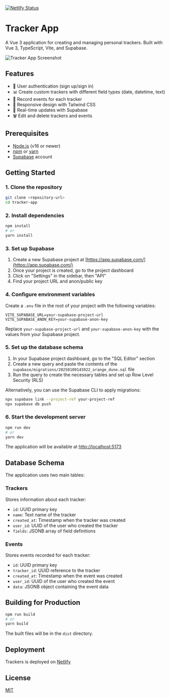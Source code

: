 [![Netlify Status](https://api.netlify.com/api/v1/badges/0026d86e-8d94-44dd-9c4c-a91ea9950d76/deploy-status?branch=main)](https://app.netlify.com/sites/trackers-mlg/deploys)

# Tracker App

A Vue 3 application for creating and managing personal trackers. Built with Vue 3, TypeScript, Vite, and Supabase.

![Tracker App Screenshot](https://github.com/user-attachments/assets/0a63f285-8d68-4967-830b-46c4e26d4c9f)


## Features

- 🔐 User authentication (sign up/sign in)
- 📊 Create custom trackers with different field types (date, datetime, text)
- 📝 Record events for each tracker
- 📱 Responsive design with Tailwind CSS
- 🔄 Real-time updates with Supabase
- 🗑️ Edit and delete trackers and events

## Prerequisites

- [Node.js](https://nodejs.org/) (v16 or newer)
- [npm](https://www.npmjs.com/) or [yarn](https://yarnpkg.com/)
- [Supabase](https://supabase.com/) account

## Getting Started

### 1. Clone the repository

```bash
git clone <repository-url>
cd tracker-app
```

### 2. Install dependencies

```bash
npm install
# or
yarn install
```

### 3. Set up Supabase

1. Create a new Supabase project at [https://app.supabase.com/](https://app.supabase.com/)
2. Once your project is created, go to the project dashboard
3. Click on "Settings" in the sidebar, then "API"
4. Find your project URL and anon/public key

### 4. Configure environment variables

Create a `.env` file in the root of your project with the following variables:

```
VITE_SUPABASE_URL=your-supabase-project-url
VITE_SUPABASE_ANON_KEY=your-supabase-anon-key
```

Replace `your-supabase-project-url` and `your-supabase-anon-key` with the values from your Supabase project.

### 5. Set up the database schema

1. In your Supabase project dashboard, go to the "SQL Editor" section
2. Create a new query and paste the contents of the `supabase/migrations/20250109143922_orange_dune.sql` file
3. Run the query to create the necessary tables and set up Row Level Security (RLS)

Alternatively, you can use the Supabase CLI to apply migrations:

```bash
npx supabase link --project-ref your-project-ref
npx supabase db push
```

### 6. Start the development server

```bash
npm run dev
# or
yarn dev
```

The application will be available at [http://localhost:5173](http://localhost:5173)

## Database Schema

The application uses two main tables:

### Trackers

Stores information about each tracker:

- `id`: UUID primary key
- `name`: Text name of the tracker
- `created_at`: Timestamp when the tracker was created
- `user_id`: UUID of the user who created the tracker
- `fields`: JSONB array of field definitions

### Events

Stores events recorded for each tracker:

- `id`: UUID primary key
- `tracker_id`: UUID reference to the tracker
- `created_at`: Timestamp when the event was created
- `user_id`: UUID of the user who created the event
- `data`: JSONB object containing the event data

## Building for Production

```bash
npm run build
# or
yarn build
```

The built files will be in the `dist` directory.

## Deployment

Trackers is deployed on [Netlify](https://www.netlify.com/)

## License

[MIT](LICENSE)
